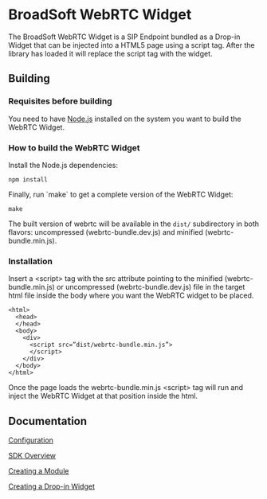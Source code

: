 # BroadSoft WebRTC Widget

The BroadSoft WebRTC Widget is a SIP Endpoint bundled as a Drop-in Widget that can be injected into a HTML5 page using a script tag. After the library has loaded it will replace the script tag with the widget.

## Building

### Requisites before building

You need to have [Node.js](http://nodejs.org) installed on the system you want to build the WebRTC Widget. 

### How to build the WebRTC Widget

Install the Node.js dependencies:

```
npm install
```

Finally, run \`make\` to get a complete version of the WebRTC Widget:

```
make
```

The built version of webrtc will be available in the `dist/` subdirectory in both flavors: uncompressed (webrtc-bundle.dev.js) and minified (webrtc-bundle.min.js).

### Installation

Insert a \<script\> tag with the src attribute pointing to the minified (webrtc-bundle.min.js) or uncompressed (webrtc-bundle.dev.js) file in the target html file inside the body where you want the WebRTC widget to be placed.

```
<html>
  <head>
  </head>
  <body>
    <div>
      <script src=”dist/webrtc-bundle.min.js”>
      </script>
    </div>
  </body>
</html>
```

Once the page loads the webrtc-bundle.min.js <script\> tag will run and inject the WebRTC Widget at that position inside the html.

## Documentation

[Configuration](documentation/Configuration.md)

[SDK Overview](documentation/SDKOverview.md)

[Creating a Module](documentation/CreatingModule.md)

[Creating a Drop-in Widget](documentation/CreatingDropInWidget.md)
